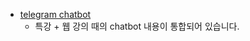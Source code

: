 - [telegram chatbot](../8-Web/3일차/2019-10-23_telegram_chatbot.md)
   - 특강 + 웹 강의 때의 chatbot 내용이 통합되어 있습니다.